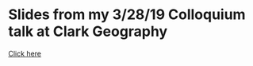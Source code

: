 # Slides from my 3/28/19 Colloquium talk at Clark Geography

[Click here](https://jethatch.github.io/talks/clark2019/computationalparasites.html#/intro)
